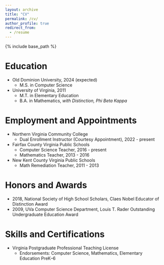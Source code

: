 ```yaml
---
layout: archive
title: "CV"
permalink: /cv/
author_profile: true
redirect_from:
  - /resume
---
```


{% include base_path %}

Education
======
* Old Dominion University, 2024 (expected)
  * M.S. in Computer Science
* University of Virginia, 2011
  * M.T. in Elementary Education
  * B.A. in Mathematics, *with Distinction, Phi Beta Kappa*

Employment and Appointments
======
* Northern Virginia Community College
  * Dual Enrollment Instructor (Courtesy Appointment), 2022 - present
* Fairfax County Virginia Public Schools
  * Computer Science Teacher, 2016 - present
  * Mathematics Teacher, 2013 - 2016
* New Kent County Virginia Public Schools
  * Math Remediation Teacher, 2011 - 2013

Honors and Awards
======
* 2018, National Society of High School Scholars, Claes Nobel Educator of Distinction Award
* 2009, UVa Computer Science Department, Louis T. Rader Outstanding Undergraduate Education Award
  
Skills and Certifications
======
* Virginia Postgraduate Professional Teaching License
  * Endorsements: Computer Science, Mathematics, Elementary Education PreK–6
